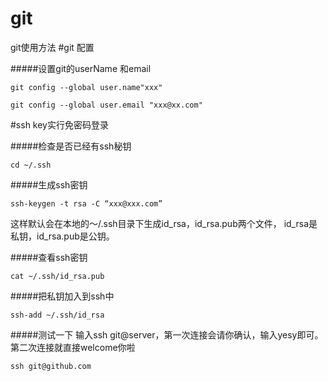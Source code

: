 # git
git使用方法
#git 配置

#####设置git的userName 和email

```
git config --global user.name"xxx"

git config --global user.email "xxx@xx.com" 

```

#ssh key实行免密码登录

#####检查是否已经有ssh秘钥

```
cd ~/.ssh

```

#####生成ssh密钥

```
ssh-keygen -t rsa -C “xxx@xxx.com”

```
这样默认会在本地的～/.ssh目录下生成id_rsa，id_rsa.pub两个文件，
id_rsa是私钥，id_rsa.pub是公钥。

#####查看ssh密钥

```
cat ~/.ssh/id_rsa.pub

```

#####把私钥加入到ssh中

```
ssh-add ~/.ssh/id_rsa

```

#####测试一下
输入ssh git@server，第一次连接会请你确认，输入yesy即可。第二次连接就直接welcome你啦

```
ssh git@github.com

```



